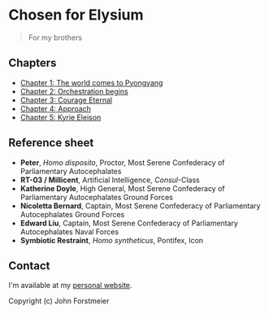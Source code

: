 # Chosen for Elysium

> For my brothers

## Chapters

* [Chapter 1: The world comes to Pyongyang](chapter-1-the-world-comes-to-pyongyang.md)
* [Chapter 2: Orchestration begins](chapter-2-orchestration-begins.md)
* [Chapter 3: Courage Eternal](chapter-3-courage-eternal.md)
* [Chapter 4: Approach](chapter-4-approach.md)
* [Chapter 5: Kyrie Eleison](chapter-5-kyrie-eleison.md)
<!-- * [Chapter 6: Icon rising](chapter-6-icon-rising.md) -->
<!-- * [Chapter 7: Sudarium](chapter-7-sudarium.md) -->

## Reference sheet

* **Peter**, _Homo disposito_, Proctor, Most Serene Confederacy of Parliamentary Autocephalates
* **RT-03 / Millicent**, Artificial Intelligence, _Consul_-Class
* **Katherine Doyle**, High General, Most Serene Confederacy of Parliamentary Autocephalates Ground Forces
* **Nicoletta Bernard**, Captain, Most Serene Confederacy of Parliamentary Autocephalates Ground Forces
* **Edward Liu**, Captain, Most Serene Confederacy of Parliamentary Autocephalates Naval Forces
* **Symbiotic Restraint**, _Homo syntheticus_, Pontifex, Icon

## Contact

I'm available at my [personal website](https://johnforstmeier.com).  

Copyright \(c\) John Forstmeier  
